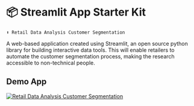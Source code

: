 # 📦 Streamlit App Starter Kit 
```
⬆️ Retail Data Analysis Customer Segmentation
```

A web-based application created using Streamlit, an open source python library for building interactive data tools. This will enable retailers to automate the customer segmentation process, making the research accessible to non-technical people. 

## Demo App

[![Retail Data Analysis Customer Segmentation](https://static.streamlit.io/badges/streamlit_badge_black_white.svg)]([https://app-starter-kit.streamlit.app/](https://retail-data-analysis-customer-segmentation-app.streamlit.app/))
